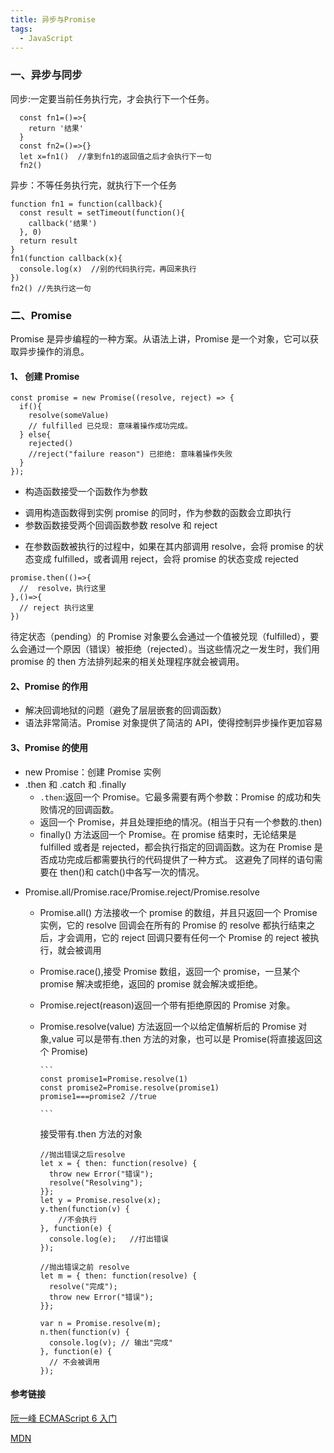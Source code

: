 ```yaml
---
title: 异步与Promise
tags:
  - JavaScript
---
```


### 一、异步与同步

同步:一定要当前任务执行完，才会执行下一个任务。

```
  const fn1=()=>{
    return '结果'
  }
  const fn2=()=>{}
  let x=fn1()  //拿到fn1的返回值之后才会执行下一句
  fn2()
```

异步：不等任务执行完，就执行下一个任务

```
function fn1 = function(callback){
  const result = setTimeout(function(){
    callback('结果')
  }, 0)
  return result
}
fn1(function callback(x){
  console.log(x)  //别的代码执行完，再回来执行
})
fn2() //先执行这一句
```

### 二、Promise

Promise 是异步编程的一种方案。从语法上讲，Promise 是一个对象，它可以获取异步操作的消息。

#### 1、 创建 Promise

```
const promise = new Promise((resolve, reject) => {
  if(){
    resolve(someValue)
    // fulfilled 已兑现: 意味着操作成功完成。
  } else{
    rejected()
    //reject("failure reason") 已拒绝: 意味着操作失败
  }
});
```

- 构造函数接受一个函数作为参数

* 调用构造函数得到实例 promise 的同时，作为参数的函数会立即执行
* 参数函数接受两个回调函数参数 resolve 和 reject

- 在参数函数被执行的过程中，如果在其内部调用 resolve，会将 promise 的状态变成 fulfilled，或者调用 reject，会将 promise 的状态变成 rejected

```
promise.then(()=>{
  //  resolve，执行这里
},()=>{
  // reject 执行这里
})
```

待定状态（pending）的 Promise 对象要么会通过一个值被兑现（fulfilled），要么会通过一个原因（错误）被拒绝（rejected）。当这些情况之一发生时，我们用 promise 的 then 方法排列起来的相关处理程序就会被调用。

#### 2、Promise 的作用

- 解决回调地狱的问题（避免了层层嵌套的回调函数）
- 语法非常简洁。Promise 对象提供了简洁的 API，使得控制异步操作更加容易

#### 3、Promise 的使用

- new Promise：创建 Promise 实例
- .then 和 .catch 和 .finally
  - `.then`:返回一个 Promise。它最多需要有两个参数：Promise 的成功和失败情况的回调函数。
  - 返回一个 Promise，并且处理拒绝的情况。(相当于只有一个参数的.then)
  - finally() 方法返回一个 Promise。在 promise 结束时，无论结果是 fulfilled 或者是 rejected，都会执行指定的回调函数。这为在 Promise 是否成功完成后都需要执行的代码提供了一种方式。
    这避免了同样的语句需要在 then()和 catch()中各写一次的情况。

* Promise.all/Promise.race/Promise.reject/Promise.resolve

  - Promise.all() 方法接收一个 promise 的数组，并且只返回一个 Promise 实例，它的 resolve 回调会在所有的 Promise 的 resolve 都执行结束之后，才会调用，它的 reject 回调只要有任何一个 Promise 的 reject 被执行，就会被调用
  - Promise.race(),接受 Promise 数组，返回一个 promise，一旦某个 promise 解决或拒绝，返回的 promise 就会解决或拒绝。
  - Promise.reject(reason)返回一个带有拒绝原因的 Promise 对象。
  - Promise.resolve(value) 方法返回一个以给定值解析后的 Promise 对象,value 可以是带有.then 方法的对象，也可以是 Promise(将直接返回这个 Promise)

        ```
        const promise1=Promise.resolve(1)
        const promise2=Promise.resolve(promise1)
        promise1===promise2 //true

        ```

    接受带有.then 方法的对象

    ```
    //抛出错误之后resolve
    let x = { then: function(resolve) {
      throw new Error("错误");
      resolve("Resolving");
    }};
    let y = Promise.resolve(x);
    y.then(function(v) {
        //不会执行
    }, function(e) {
      console.log(e);   //打出错误
    });
    ```

    ```
    //抛出错误之前 resolve
    let m = { then: function(resolve) {
      resolve("完成");
      throw new Error("错误");
    }};

    var n = Promise.resolve(m);
    n.then(function(v) {
      console.log(v); // 输出"完成"
    }, function(e) {
      // 不会被调用
    });
    ```

#### 参考链接

[阮一峰 ECMAScript 6 入门](https://es6.ruanyifeng.com/#docs/promise)

[MDN](https://developer.mozilla.org/zh-CN/docs/Web/JavaScript/Reference/Global_Objects/Promise)

